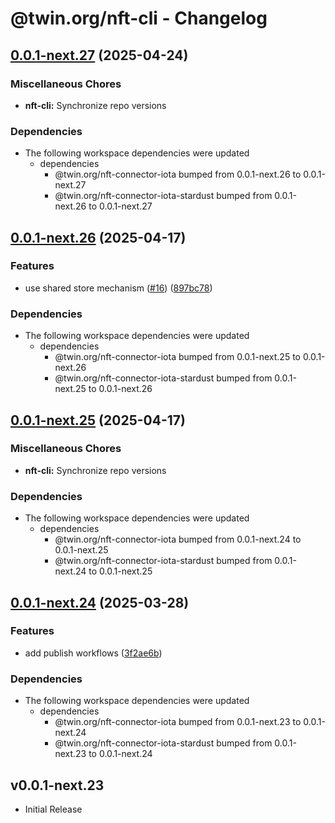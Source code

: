 # @twin.org/nft-cli - Changelog

## [0.0.1-next.27](https://github.com/twinfoundation/nft/compare/nft-cli-v0.0.1-next.26...nft-cli-v0.0.1-next.27) (2025-04-24)


### Miscellaneous Chores

* **nft-cli:** Synchronize repo versions


### Dependencies

* The following workspace dependencies were updated
  * dependencies
    * @twin.org/nft-connector-iota bumped from 0.0.1-next.26 to 0.0.1-next.27
    * @twin.org/nft-connector-iota-stardust bumped from 0.0.1-next.26 to 0.0.1-next.27

## [0.0.1-next.26](https://github.com/twinfoundation/nft/compare/nft-cli-v0.0.1-next.25...nft-cli-v0.0.1-next.26) (2025-04-17)


### Features

* use shared store mechanism ([#16](https://github.com/twinfoundation/nft/issues/16)) ([897bc78](https://github.com/twinfoundation/nft/commit/897bc7805248ba1388b2dd03df24c33f1633f344))


### Dependencies

* The following workspace dependencies were updated
  * dependencies
    * @twin.org/nft-connector-iota bumped from 0.0.1-next.25 to 0.0.1-next.26
    * @twin.org/nft-connector-iota-stardust bumped from 0.0.1-next.25 to 0.0.1-next.26

## [0.0.1-next.25](https://github.com/twinfoundation/nft/compare/nft-cli-v0.0.1-next.24...nft-cli-v0.0.1-next.25) (2025-04-17)


### Miscellaneous Chores

* **nft-cli:** Synchronize repo versions


### Dependencies

* The following workspace dependencies were updated
  * dependencies
    * @twin.org/nft-connector-iota bumped from 0.0.1-next.24 to 0.0.1-next.25
    * @twin.org/nft-connector-iota-stardust bumped from 0.0.1-next.24 to 0.0.1-next.25

## [0.0.1-next.24](https://github.com/twinfoundation/nft/compare/nft-cli-v0.0.1-next.23...nft-cli-v0.0.1-next.24) (2025-03-28)


### Features

* add publish workflows ([3f2ae6b](https://github.com/twinfoundation/nft/commit/3f2ae6b5c29da8012e01ef719c2d91a6aa80c2ad))


### Dependencies

* The following workspace dependencies were updated
  * dependencies
    * @twin.org/nft-connector-iota bumped from 0.0.1-next.23 to 0.0.1-next.24
    * @twin.org/nft-connector-iota-stardust bumped from 0.0.1-next.23 to 0.0.1-next.24

## v0.0.1-next.23

- Initial Release

